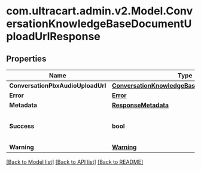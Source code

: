 
# com.ultracart.admin.v2.Model.ConversationKnowledgeBaseDocumentUploadUrlResponse

## Properties

Name | Type | Description | Notes
------------ | ------------- | ------------- | -------------
**ConversationPbxAudioUploadUrl** | [**ConversationKnowledgeBaseDocumentUploadUrl**](ConversationKnowledgeBaseDocumentUploadUrl.md) |  | [optional] 
**Error** | [**Error**](Error.md) |  | [optional] 
**Metadata** | [**ResponseMetadata**](ResponseMetadata.md) |  | [optional] 
**Success** | **bool** | Indicates if API call was successful | [optional] 
**Warning** | [**Warning**](Warning.md) |  | [optional] 

[[Back to Model list]](../README.md#documentation-for-models)
[[Back to API list]](../README.md#documentation-for-api-endpoints)
[[Back to README]](../README.md)

